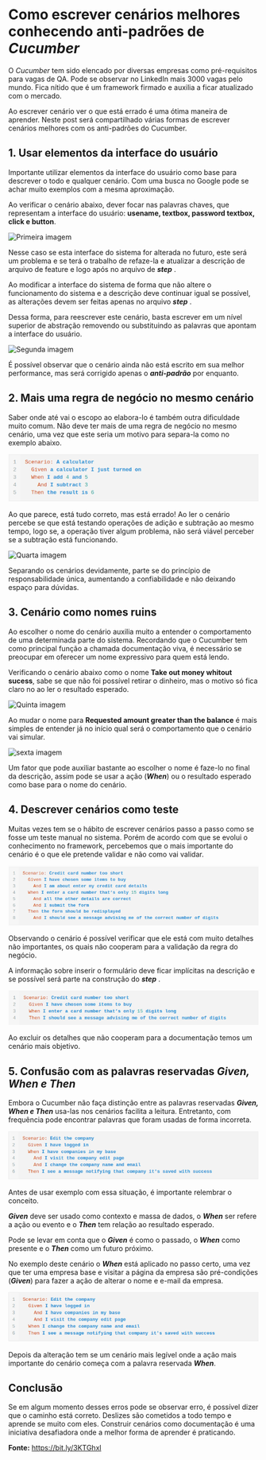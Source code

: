 # **Como escrever cenários melhores conhecendo anti-padrões de *Cucumber*** 

O *Cucumber* tem sido elencado por diversas empresas como pré-requisitos para vagas de QA. Pode se observar no LinkedIn mais 3000 vagas pelo mundo. Fica nítido que é um framework firmado e auxilia a ficar atualizado com o mercado. 

Ao escrever cenário ver o que está errado é uma ótima maneira de aprender. Neste post será compartilhado várias formas de escrever cenários melhores com os anti-padrões do Cucumber. 

## **1.  Usar elementos da interface do usuário**

Importante utilizar elementos da interface do usuário como base para descrever o todo e qualquer cenário. Com uma busca no Google pode se achar muito exemplos com a mesma aproximação. 

Ao verificar o cenário abaixo, dever focar nas palavras chaves, que representam a interface do usuário: **usename, textbox, password textbox, click e button**.

 ![Primeira imagem](https://miro.medium.com/max/1400/1*DEg_xiR2LwOTTgu9QZoSSQ.png)

 Nesse caso se esta interface do sistema for alterada no futuro, este será um problema e se terá o trabalho de refaze-la e atualizar a descrição de arquivo de feature e logo após no arquivo de ***step*** . 

Ao modificar a interface do sistema de forma que não altere o funcionamento do sistema e a descrição deve continuar igual se possível, as alterações devem ser feitas apenas no arquivo ***step*** . 

Dessa forma, para reescrever este cenário, basta escrever em um nível superior de abstração removendo ou substituindo as palavras que apontam a interface do usuário. 

 
![Segunda imagem](https://miro.medium.com/max/1400/1*ax88d_FxaUrZDFTZ-wOxtw.png)
  
É possível observar que o cenário ainda não está escrito em sua melhor performance, mas será corrigido apenas o ***anti-padrão*** por enquanto. 

 ## **2. Mais uma regra de negócio no mesmo cenário** 

Saber onde até vai o escopo ao elabora-lo é também outra dificuldade muito comum. Não deve ter mais de uma regra de negócio no mesmo cenário, uma vez que este seria um motivo para separa-la como no exemplo abaixo. 

![Terceira imagem](imagem3.png) 



Ao que parece, está tudo correto, mas está errado! Ao ler o cenário percebe se que está testando operações de adição e subtração ao mesmo tempo, logo se, a operação tiver algum problema, não será viável perceber se a subtração está funcionando. 

 ![Quarta imagem](https://miro.medium.com/max/1400/1*Mm6alpA9Q0i8n53KnlseuQ.png)

 
Separando os cenários devidamente, parte se do princípio de responsabilidade única, aumentando a confiabilidade e não deixando espaço para dúvidas. 

## **3. Cenário como nomes ruins** 

Ao escolher o nome do cenário auxilia muito a entender o comportamento de uma determinada parte do sistema. Recordando que o Cucumber tem como principal função a chamada documentação viva, é necessário se preocupar em oferecer um nome expressivo para quem está lendo. 

Verificando o cenário abaixo como o nome  **Take out money whitout sucess**, sabe se que não foi possível retirar o dinheiro, mas o motivo só fica claro no ao ler o resultado esperado. 

![Quinta imagem](https://encrypted-tbn0.gstatic.com/images?q=tbn:ANd9GcSYc6JVB1WI_VGBSHl2RVmlYLnYAfJMetBueTBSdYuR_JpAMnFnVbp7XMoENj1ywNpaCQ&usqp=CAU)
 

Ao mudar o nome para **Requested amount greater than the balance** é mais simples de entender já no início qual será o comportamento que o cenário vai simular. 

![sexta imagem](https://encrypted-tbn0.gstatic.com/images?q=tbn:ANd9GcQCYwHMqh2sWaXBlYbt34XnRM8-73jThqcBzP4wwoQoufSbYHWEF7vBzxF753usBhJx2w&usqp=CAU)
 

Um fator que pode auxiliar bastante ao escolher o nome é faze-lo no final da descrição, assim pode se usar a ação (***When***)  ou o resultado esperado como base para o nome do cenário. 


## **4. Descrever cenários como teste**

Muitas vezes tem se o hábito de escrever cenários passo a passo como se fosse um teste manual no sistema. Porém de acordo com que se evolui o conhecimento no framework, percebemos que o mais importante do cenário é o que ele pretende validar e não como vai validar. 

 ![setima imagem](imagem7.png)

Observando o cenário é possível verificar que ele está com muito detalhes não importantes, os quais não cooperam para a validação da regra do negócio. 

A informação sobre inserir o formulário deve ficar implícitas na descrição e se possível será parte na construção do ***step*** . 

 ![oitava imagem](imagem8.png)

Ao excluir os detalhes que não cooperam para a documentação temos um cenário mais objetivo. 

## **5. Confusão com as palavras reservadas *Given, When e Then***

Embora o Cucumber não faça distinção entre as palavras reservadas ***Given, When e  Then*** usa-las nos cenários facilita a leitura. Entretanto, com frequência pode encontrar palavras que foram usadas de forma incorreta. 

![nona imagem](imagem9.png)

Antes de usar exemplo com essa situação, é importante relembrar o conceito. 

***Given*** deve ser usado como contexto e massa de dados, o ***When*** ser refere a ação ou evento e o ***Then*** tem relação ao resultado esperado. 


Pode se levar em conta que o ***Given*** é como o passado, o ***When*** como presente e o ***Then*** como um futuro próximo. 


No exemplo deste cenário o ***When***  está aplicado no passo certo, uma vez que ter uma empresa base e visitar a página da empresa são pré-condições (***Given***) para fazer a ação de alterar o nome e e-mail da empresa. 

 ![Decima imagem](imagem10.png)

Depois da alteração tem se um cenário mais legível onde a ação mais importante do cenário começa com a palavra reservada ***When***. 

## **Conclusão** 

Se em algum momento desses erros pode se observar erro, é possível dizer que o caminho está correto. Deslizes são cometidos a todo tempo e aprende se muito com eles. Construir cenários como documentação é uma iniciativa desafiadora onde a melhor forma de aprender é praticando.

**Fonte:** https://bit.ly/3KTGhxl
 